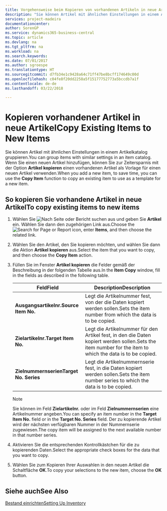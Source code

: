 ```yaml
---
title: Vorgehensweise beim Kopieren von vorhandenen Artikeln in neue Artikel
description: "Sie können Artikel mit ähnlichen Einstellungen in einem Artikelkatalog gruppieren. Wenn Sie einen neuen Artikel hinzufügen, können Sie zur Zeitersparnis mit der Option **Artikel kopieren** einen vorhandenen Artikel als Vorlage für einen neuen Artikel verwenden."
services: project-madeira
documentationcenter: 
author: SorenGP
ms.service: dynamics365-business-central
ms.topic: article
ms.devlang: na
ms.tgt_pltfrm: na
ms.workload: na
ms.search.keywords: 
ms.date: 07/01/2017
ms.author: sgroespe
ms.translationtype: HT
ms.sourcegitcommit: d7fb34e1c9428a64c71ff47be8bcff174649c00d
ms.openlocfilehash: c04fe8f20dd2258a5f15177752773a5bccdb7a1f
ms.contentlocale: de-de
ms.lasthandoff: 03/22/2018

---
```

# <a name="copy-existing-items-to-new-items"></a><span data-ttu-id="4b309-104">Kopieren vorhandener Artikel in neue Artikel</span><span class="sxs-lookup"><span data-stu-id="4b309-104">Copy Existing Items to New Items</span></span>
<span data-ttu-id="4b309-105">Sie können Artikel mit ähnlichen Einstellungen in einem Artikelkatalog gruppieren.</span><span class="sxs-lookup"><span data-stu-id="4b309-105">You can group items with similar settings in an item catalog.</span></span> <span data-ttu-id="4b309-106">Wenn Sie einen neuen Artikel hinzufügen, können Sie zur Zeitersparnis mit der Option **Artikel kopieren** einen vorhandenen Artikel als Vorlage für einen neuen Artikel verwenden.</span><span class="sxs-lookup"><span data-stu-id="4b309-106">When you add a new item, to save time, you can use the **Copy Item** function to copy an existing item to use as a template for a new item.</span></span>  

## <a name="to-copy-existing-items-to-new-items"></a><span data-ttu-id="4b309-107">So kopieren Sie vorhandene Artikel in neue Artikel</span><span class="sxs-lookup"><span data-stu-id="4b309-107">To copy existing items to new items</span></span>  

1.  <span data-ttu-id="4b309-108">Wählen Sie ![Nach Seite oder Bericht suchen](../../media/ui-search/search_small.png "Symbol nach Seite oder Bericht suchen") aus und geben Sie **Artikel** ein. Wählen Sie dann den zugehörigen Link aus.</span><span class="sxs-lookup"><span data-stu-id="4b309-108">Choose the ![Search for Page or Report](../../media/ui-search/search_small.png "Search for Page or Report icon") icon, enter **Items**, and then choose the related link.</span></span>  
2.  <span data-ttu-id="4b309-109">Wählen Sie den Artikel, den Sie kopieren möchten, und wählen Sie dann die Aktion **Artikel kopieren** aus.</span><span class="sxs-lookup"><span data-stu-id="4b309-109">Select the item that you want to copy, and then choose the **Copy Item** action.</span></span>  
3.  <span data-ttu-id="4b309-110">Füllen Sie im Fenster **Artikel kopieren** die Felder gemäß der Beschreibung in der folgenden Tabelle aus.</span><span class="sxs-lookup"><span data-stu-id="4b309-110">In the **Item Copy** window, fill in the fields as described in the following table.</span></span>  

    |<span data-ttu-id="4b309-111">Feld</span><span class="sxs-lookup"><span data-stu-id="4b309-111">Field</span></span>|<span data-ttu-id="4b309-112">Description</span><span class="sxs-lookup"><span data-stu-id="4b309-112">Description</span></span>|  
    |---------------------------------|---------------------------------------|  
    |<span data-ttu-id="4b309-113">**Ausgangsartikelnr.**</span><span class="sxs-lookup"><span data-stu-id="4b309-113">**Source Item No.**</span></span>|<span data-ttu-id="4b309-114">Legt die Artikelnummer fest, von der die Daten kopiert werden sollen.</span><span class="sxs-lookup"><span data-stu-id="4b309-114">Sets the item number from which the data is to be copied.</span></span>|  
    |<span data-ttu-id="4b309-115">**Zielartikelnr.**</span><span class="sxs-lookup"><span data-stu-id="4b309-115">**Target Item No.**</span></span>|<span data-ttu-id="4b309-116">Legt die Artikelnummer für den Artikel fest, in den die Daten kopiert werden sollen.</span><span class="sxs-lookup"><span data-stu-id="4b309-116">Sets the item number for the item to which the data is to be copied.</span></span>|  
    |<span data-ttu-id="4b309-117">**Zielnummernserien**</span><span class="sxs-lookup"><span data-stu-id="4b309-117">**Target No. Series**</span></span>|<span data-ttu-id="4b309-118">Legt die Artikelnummernserie fest, in die Daten kopiert werden sollen.</span><span class="sxs-lookup"><span data-stu-id="4b309-118">Sets the item number series to which the data is to be copied.</span></span>|  

    > [!NOTE]  
    >  <span data-ttu-id="4b309-119">Sie können im Feld **Zielartikelnr.** oder im Feld **Zielnummernserien** eine Artikelnummer angeben.</span><span class="sxs-lookup"><span data-stu-id="4b309-119">You can specify an item number in the **Target Item No.** field or in the **Target No. Series** field.</span></span> <span data-ttu-id="4b309-120">Der zu kopierende Artikel wird der nächsten verfügbaren Nummer in der Nummernserie zugewiesen.</span><span class="sxs-lookup"><span data-stu-id="4b309-120">The copy item will be assigned to the next available number in that number series.</span></span>  

4.  <span data-ttu-id="4b309-121">Aktivieren Sie die entsprechenden Kontrollkästchen für die zu kopierenden Daten.</span><span class="sxs-lookup"><span data-stu-id="4b309-121">Select the appropriate check boxes for the data that you want to copy.</span></span>  
5.  <span data-ttu-id="4b309-122">Wählen Sie zum Kopieren Ihrer Auswahlen in den neuen Artikel die Schaltfläche **OK**.</span><span class="sxs-lookup"><span data-stu-id="4b309-122">To copy your selections to the new item, choose the **OK** button.</span></span>  

## <a name="see-also"></a><span data-ttu-id="4b309-123">Siehe auch</span><span class="sxs-lookup"><span data-stu-id="4b309-123">See Also</span></span>  
[<span data-ttu-id="4b309-124">Bestand einrichten</span><span class="sxs-lookup"><span data-stu-id="4b309-124">Setting Up Inventory</span></span>](../../inventory-setup-inventory.md)

